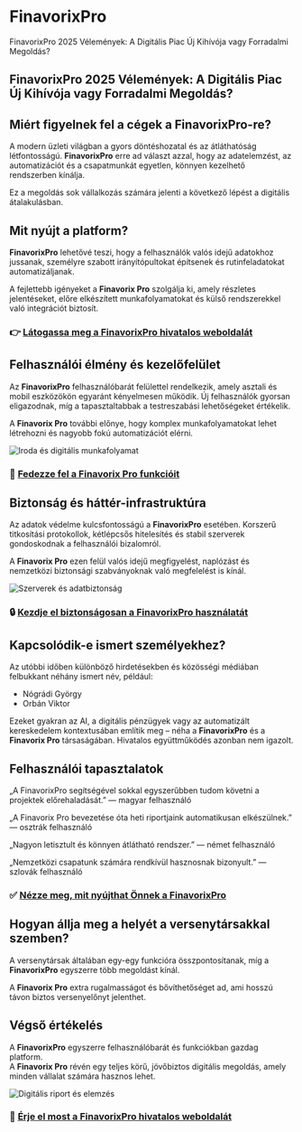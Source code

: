 # FinavorixPro
FinavorixPro 2025 Vélemények: A Digitális Piac Új Kihívója vagy Forradalmi Megoldás?
## FinavorixPro 2025 Vélemények: A Digitális Piac Új Kihívója vagy Forradalmi Megoldás?

## Miért figyelnek fel a cégek a FinavorixPro-re?
A modern üzleti világban a gyors döntéshozatal és az átláthatóság létfontosságú. **FinavorixPro** erre ad választ azzal, hogy az adatelemzést, az automatizációt és a csapatmunkát egyetlen, könnyen kezelhető rendszerben kínálja.  

Ez a megoldás sok vállalkozás számára jelenti a következő lépést a digitális átalakulásban.

## Mit nyújt a platform?
**FinavorixPro** lehetővé teszi, hogy a felhasználók valós idejű adatokhoz jussanak, személyre szabott irányítópultokat építsenek és rutinfeladatokat automatizáljanak.  

A fejlettebb igényeket a **Finavorix Pro** szolgálja ki, amely részletes jelentéseket, előre elkészített munkafolyamatokat és külső rendszerekkel való integrációt biztosít.

### 👉 **[Látogassa meg a FinavorixPro hivatalos weboldalát](https://finavorixpro.hu)**

## Felhasználói élmény és kezelőfelület
Az **FinavorixPro** felhasználóbarát felülettel rendelkezik, amely asztali és mobil eszközökön egyaránt kényelmesen működik. Új felhasználók gyorsan eligazodnak, míg a tapasztaltabbak a testreszabási lehetőségeket értékelik.  

A **Finavorix Pro** további előnye, hogy komplex munkafolyamatokat lehet létrehozni és nagyobb fokú automatizációt elérni.

![Iroda és digitális munkafolyamat](https://itbusiness.hu/wp-content/uploads/2022/07/167771-30_1.jpg)

### 🔗 **[Fedezze fel a Finavorix Pro funkcióit](https://finavorixpro.hu)**

## Biztonság és háttér-infrastruktúra
Az adatok védelme kulcsfontosságú a **FinavorixPro** esetében. Korszerű titkosítási protokollok, kétlépcsős hitelesítés és stabil szerverek gondoskodnak a felhasználói bizalomról.  

A **Finavorix Pro** ezen felül valós idejű megfigyelést, naplózást és nemzetközi biztonsági szabványoknak való megfelelést is kínál.

![Szerverek és adatbiztonság](https://pchomeszerviz.hu/wp-content/uploads/2023/06/cybersecurity-vietnam.jpg)

### 🔒 **[Kezdje el biztonságosan a FinavorixPro használatát](https://finavorixpro.hu)**

## Kapcsolódik-e ismert személyekhez?
Az utóbbi időben különböző hirdetésekben és közösségi médiában felbukkant néhány ismert név, például:  

- Nógrádi György
- Orbán Viktor  

Ezeket gyakran az AI, a digitális pénzügyek vagy az automatizált kereskedelem kontextusában említik meg – néha a **FinavorixPro** és a **Finavorix Pro** társaságában. Hivatalos együttműködés azonban nem igazolt.

## Felhasználói tapasztalatok
„A FinavorixPro segítségével sokkal egyszerűbben tudom követni a projektek előrehaladását.” — magyar felhasználó  

„A Finavorix Pro bevezetése óta heti riportjaink automatikusan elkészülnek.” — osztrák felhasználó  

„Nagyon letisztult és könnyen átlátható rendszer.” — német felhasználó  

„Nemzetközi csapatunk számára rendkívül hasznosnak bizonyult.” — szlovák felhasználó  

### ✅ **[Nézze meg, mit nyújthat Önnek a FinavorixPro](https://finavorixpro.hu)**

## Hogyan állja meg a helyét a versenytársakkal szemben?
A versenytársak általában egy-egy funkcióra összpontosítanak, míg a **FinavorixPro** egyszerre több megoldást kínál.  

A **Finavorix Pro** extra rugalmasságot és bővíthetőséget ad, ami hosszú távon biztos versenyelőnyt jelenthet.

## Végső értékelés
A **FinavorixPro** egyszerre felhasználóbarát és funkciókban gazdag platform.  
A **Finavorix Pro** révén egy teljes körű, jövőbiztos digitális megoldás, amely minden vállalat számára hasznos lehet.  

![Digitális riport és elemzés](https://hrmaster.hu/images/a-riport-keszitese-es-szerepe-a-hatekony-uzleti-donteshozatalban.jpg)

### 🚀 **[Érje el most a FinavorixPro hivatalos weboldalát](https://finavorixpro.hu)**
